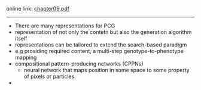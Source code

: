 online link: [chapter09.pdf](https://www.pcgbook.com/chapter09.pdf)

---
- There are many representations for PCG
- representation of not only the contetn but also the generation algorithm itself
- representations can be tailored to extend the search-based paradigm 
- e.g providing required content, a multi-step genotype-to-phenotype mapping
- compositional pattern-producing networks (CPPNs)
	- neural network that maps position in some space to some property of pixels or particles.
- 
